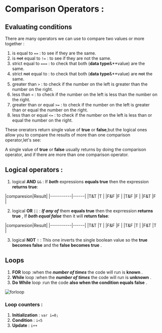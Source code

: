 # Comparison Operators :
## Evaluating conditions

There are many operators we can use to compare two values or more
together :

1. is equal to ``==`` : to see if they are the same.
2. is ~~not~~ equal to ``!=`` : to see if they are not the same.
3. strict equal to ``===`` : to check that both (**data type**&**value)
are the same.
4. strict ~~not~~ equal to : to check that both (**data type**&**value) are ~~not~~ the same.
5. greater than ``>`` : to check if the number on the left is greater
than the number on the right.
6. less than ``<`` :  to check if the number on the left is less
than the number on the right.
7. greater than or equal ``>=`` : to check if the number on the left is 
greater than or equal the number on the right.
8. less than or equal ``<=`` : to check if the number on the left is 
less than or equal the number on the right.

These orerators return single value of **true** or **false**,but the 
logical ones allow you to compare the results of more than one 
comparison operator,let's see:

A single value of **true** or **false** usually returns by doing
the comparison operator, and if there are more than one comparison operator.

                     
## Logical operators :
1. logical **AND** ``&&`` : If ***both*** expressions **equals true** then the 
expression **returns true**:

|comparesion|Result|
                       |-----------|------|
                       |T&T        |T     |
                       |F&F        |F     |
                       |T&F        |F     |
                       |F&T        |F     |                       

2. logical **OR** ``||`` : ***If any of*** them **equals true** then the exprression
**returns true** , If ***both equal false*** then it will **return false**:
      
|comparesion|Result|
                       |-----------|------|
                       |T&T        |T     |
                       |F&F        |F     |
                       |T&F        |T     |
                       |F&T        |T     |                       

                       
3. logical **NOT** ``!`` : This one inverts the single boolean value so the **true
becomes false** and the **false becomes true** .


 

## Loops
1. **FOR** loop :when the ***number of times*** the code will run is **known** .
2. **While** loop :when the ***number of times*** the code will run is **unknown** .
3. **Do While** loop :run the code **also when the condition equals false** .

![forloop](https://beginnersbook.com/wp-content/uploads/2017/08/for_loop_cpp.jpg)


### Loop counters :
1. **Initialization** : `var i=0;`
2. **Condition** : `i<5`
3. **Update** : `i++`

